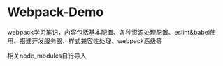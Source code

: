 # Webpack-Demo
webpack学习笔记，内容包括基本配置、各种资源处理配置、eslint&amp;babel使用、搭建开发服务器、样式兼容性处理、webpack高级等

相关node_modules自行导入
